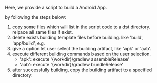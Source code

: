 Here, we provide a script to build a Android App.

by following the steps below:

1. copy some files which will list in the script code to a dst directory. relpace all same files if exist.
2. delete exists building template files before building. like 'build', 'app/build', e.g.
3. give a option let user select the building artifact, like 'apk' or 'aab'.
4. execute different building commands based on the user selection.
    - 'apk': execute '{workdir}/gradlew assembleRelease'
    - 'aab': execute '{workdir}/gradlew bundleRelease'
5. after successfully building, copy the building artifact to a specified directory.
